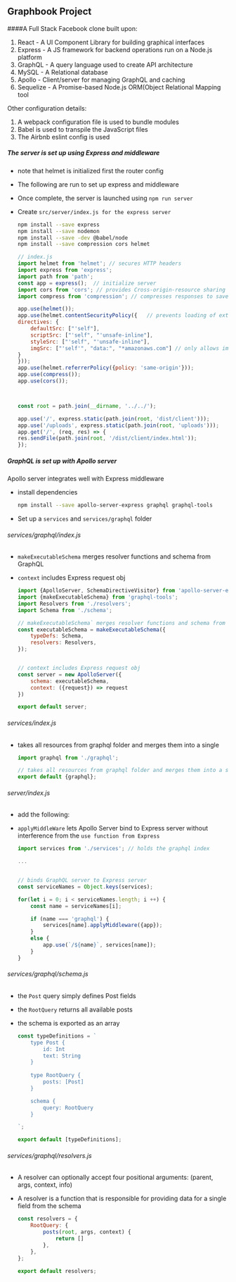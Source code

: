 ## Graphbook Project

####A Full Stack Facebook clone built upon:

1) React - A UI Component Library for building graphical interfaces
2) Express - A JS framework for backend operations run on a Node.js platform
3) GraphQL - A query language used to create API architecture
4) MySQL - A Relational database
5) Apollo - Client/server for managing GraphQL and caching
6) Sequelize - A Promise-based Node.js ORM(Object Relational Mapping tool

Other configuration details:

1) A webpack configuration file is used to bundle modules
2) Babel is used to transpile the JavaScript files
3) The Airbnb eslint config is used


##### The server is set up using Express and middleware

- note that helmet is initialized first the router config
- The following are run to set up express and middleware
- Once complete, the server is launched  using `npm run server`
- Create `src/server/index.js for the express server`

    ~~~ bash
    npm install --save express
    npm install --save nodemon   
    npm install --save -dev @babel/node
    npm install --save compression cors helmet
    ~~~

    ~~~ js
    // index.js
    import helmet from 'helmet'; // secures HTTP headers
    import express from 'express';
    import path from 'path';
    const app = express();  // initialize server
    import cors from 'cors'; // provides Cross-origin-resource sharing
    import compress from 'compression'; // compresses responses to save on bandwidth

    app.use(helmet());
    app.use(helmet.contentSecurityPolicy({   // prevents loading of external URL resources 
    directives: {
        defaultSrc: ["'self"],
        scriptSrc: ["'self", "'unsafe-inline"],
        styleSrc: ["'self", "'unsafe-inline"],
        imgSrc: ["'self'", "data:", "*amazonaws.com"] // only allows images uploaded from Amazon AWS
    }
    }));
    app.use(helmet.referrerPolicy({policy: 'same-origin'}));
    app.use(compress());
    app.use(cors());



    const root = path.join(__dirname, '../../');

    app.use('/', express.static(path.join(root, 'dist/client')));
    app.use('/uploads', express.static(path.join(root, 'uploads')));
    app.get('/', (req, res) => {
    res.sendFile(path.join(root, '/dist/client/index.html'));
    });
    ~~~

##### GraphQL is set up with Apollo server

Apollo server integrates well with Express middleware

- install dependencies

    ~~~ bash 
    npm install --save apollo-server-express graphql graphql-tools
    ~~~


- Set up a `services` and `services/graphql` folder



###### services/graphql/index.js
- `makeExecutableSchema` merges resolver functions and schema from GraphQL
- `context` includes Express request obj

    ~~~ js
    import {ApolloServer, SchemaDirectiveVisitor} from 'apollo-server-express';
    import {makeExecutableSchema} from 'graphql-tools';
    import Resolvers from './resolvers';
    import Schema from './schema';

    // makeExecutableSchema` merges resolver functions and schema from GraphQL
    const executableSchema = makeExecutableSchema({
        typeDefs: Schema,
        resolvers: Resolvers,
    });


    // context includes Express request obj
    const server = new ApolloServer({
        schema: executableSchema,
        context: ({request}) => request
    })

    export default server;
    ~~~

###### services/index.js

- takes all resources from graphql folder and merges them into a single 

    ~~~ js
    import graphql from './graphql';

    // takes all resources from graphql folder and merges them into a single obj
    export default {graphql};
    ~~~

###### server/index.js

- add the following:
- `applyMiddleWare` lets Apollo Server bind to Express server without interference from the `use function from Express`

    ~~~ js
    import services from './services'; // holds the graphql index

    ...


    // binds GraphQL server to Express server
    const serviceNames = Object.keys(services);

    for(let i = 0; i < serviceNames.length; i ++) {
        const name = serviceNames[i];

        if (name === 'graphql') {
            services[name].applyMiddleware({app});
        }
        else {
            app.use(`/${name}`, services[name]);
        }
    }

    ~~~

###### services/graphql/schema.js

- the `Post` query simply defines Post fields
- the  `RootQuery` returns all available posts
- the schema is exported as an array

    ~~~ js
    const typeDefinitions = `
        type Post {
            id: Int
            text: String
        }
        
        type RootQuery {
            posts: [Post]
        }

        schema {
            query: RootQuery
        }

    `;

    export default [typeDefinitions];
    ~~~

###### services/graphql/resolvers.js 

- A resolver can optionally accept four positional arguments: (parent, args, context, info)
- A resolver is a function that is responsible for providing data for a single field from the schema

    ~~~ js
    const resolvers = {
        RootQuery: {
            posts(root, args, context) {
                return []
            },    
        },
    };

    export default resolvers;
    ~~~